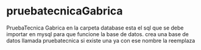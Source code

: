 # pruebatecnicaGabrica
 PruebaTecnica Gabrica
en la carpeta database esta el sql que se debe importar en mysql para que funcione la base de datos.
crea una base de datos llamada pruebatecnica si existe una ya con ese nombre la reemplaza
